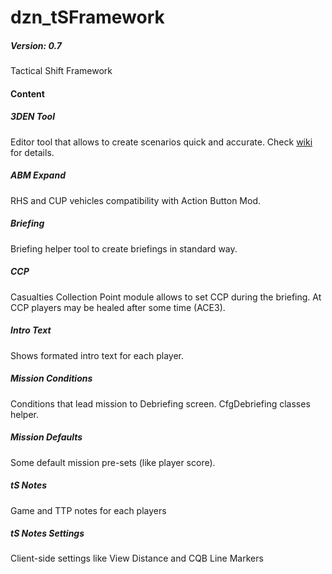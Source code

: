 # dzn_tSFramework
##### Version: 0.7
Tactical Shift Framework

#### Content
##### 3DEN Tool
Editor tool that allows to create scenarios quick and accurate. Check [wiki](https://github.com/10Dozen/dzn_tSFramework/wiki/3DEN-Tools) for details.

##### ABM Expand
RHS and CUP vehicles compatibility with Action Button Mod.

##### Briefing
Briefing helper tool to create briefings in standard way.

##### CCP
Casualties Collection Point module allows to set CCP during the briefing. At CCP players may be healed after some time (ACE3). 

##### Intro Text
Shows formated intro text for each player.

##### Mission Conditions
Conditions that lead mission to Debriefing screen. CfgDebriefing classes helper.

##### Mission Defaults
Some default mission pre-sets (like player score).

##### tS Notes
Game and TTP notes for each players

##### tS Notes Settings
Client-side settings like View Distance and CQB Line Markers
